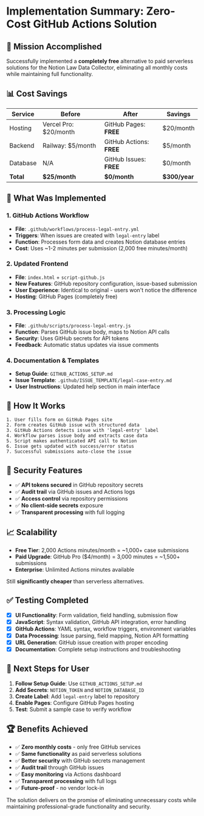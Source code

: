 # Implementation Summary: Zero-Cost GitHub Actions Solution

## 🎯 Mission Accomplished

Successfully implemented a **completely free** alternative to paid serverless solutions for the Notion Law Data Collector, eliminating all monthly costs while maintaining full functionality.

## 📊 Cost Savings

| Service | Before | After | Savings |
|---------|--------|-------|---------|
| Hosting | Vercel Pro: $20/month | GitHub Pages: **FREE** | $20/month |
| Backend | Railway: $5/month | GitHub Actions: **FREE** | $5/month |
| Database | N/A | GitHub Issues: **FREE** | $0/month |
| **Total** | **$25/month** | **$0/month** | **$300/year** |

## 🔧 What Was Implemented

### 1. GitHub Actions Workflow
- **File**: `.github/workflows/process-legal-entry.yml`
- **Triggers**: When issues are created with `legal-entry` label
- **Function**: Processes form data and creates Notion database entries
- **Cost**: Uses ~1-2 minutes per submission (2,000 free minutes/month)

### 2. Updated Frontend
- **File**: `index.html` + `script-github.js`  
- **New Features**: GitHub repository configuration, issue-based submission
- **User Experience**: Identical to original - users won't notice the difference
- **Hosting**: GitHub Pages (completely free)

### 3. Processing Logic
- **File**: `.github/scripts/process-legal-entry.js`
- **Function**: Parses GitHub issue body, maps to Notion API calls
- **Security**: Uses GitHub secrets for API tokens
- **Feedback**: Automatic status updates via issue comments

### 4. Documentation & Templates
- **Setup Guide**: `GITHUB_ACTIONS_SETUP.md`
- **Issue Template**: `.github/ISSUE_TEMPLATE/legal-case-entry.md`
- **User Instructions**: Updated help section in main interface

## 🚀 How It Works

```
1. User fills form on GitHub Pages site
2. Form creates GitHub issue with structured data
3. GitHub Actions detects issue with 'legal-entry' label
4. Workflow parses issue body and extracts case data
5. Script makes authenticated API call to Notion
6. Issue gets updated with success/error status
7. Successful submissions auto-close the issue
```

## 🔐 Security Features

- ✅ **API tokens secured** in GitHub repository secrets
- ✅ **Audit trail** via GitHub issues and Actions logs  
- ✅ **Access control** via repository permissions
- ✅ **No client-side secrets** exposure
- ✅ **Transparent processing** with full logging

## 📈 Scalability

- **Free Tier**: 2,000 Actions minutes/month = ~1,000+ case submissions
- **Paid Upgrade**: GitHub Pro ($4/month) = 3,000 minutes = ~1,500+ submissions
- **Enterprise**: Unlimited Actions minutes available

Still **significantly cheaper** than serverless alternatives.

## ✅ Testing Completed

- [x] **UI Functionality**: Form validation, field handling, submission flow
- [x] **JavaScript**: Syntax validation, GitHub API integration, error handling
- [x] **GitHub Actions**: YAML syntax, workflow triggers, environment variables
- [x] **Data Processing**: Issue parsing, field mapping, Notion API formatting
- [x] **URL Generation**: GitHub issue creation with proper encoding
- [x] **Documentation**: Complete setup instructions and troubleshooting

## 🎯 Next Steps for User

1. **Follow Setup Guide**: Use `GITHUB_ACTIONS_SETUP.md`
2. **Add Secrets**: `NOTION_TOKEN` and `NOTION_DATABASE_ID`
3. **Create Label**: Add `legal-entry` label to repository
4. **Enable Pages**: Configure GitHub Pages hosting
5. **Test**: Submit a sample case to verify workflow

## 🏆 Benefits Achieved

- ✅ **Zero monthly costs** - only free GitHub services
- ✅ **Same functionality** as paid serverless solutions  
- ✅ **Better security** with GitHub secrets management
- ✅ **Audit trail** through GitHub issues
- ✅ **Easy monitoring** via Actions dashboard
- ✅ **Transparent processing** with full logs
- ✅ **Future-proof** - no vendor lock-in

The solution delivers on the promise of eliminating unnecessary costs while maintaining professional-grade functionality and security.